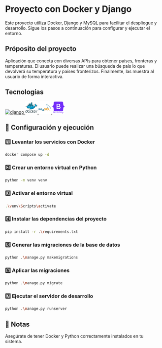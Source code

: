 

# Proyecto con Docker y Django

Este proyecto utiliza Docker, Django y MySQL para facilitar el despliegue y desarrollo. Sigue los pasos a continuación para configurar y ejecutar el entorno.

## Próposito del proyecto

Aplicación que conecta con diversas APIs para obtener países, fronteras y temperaturas. El usuario puede realizar una búsqueda de país lo que devolverá su temperatura y países fronterizos. Finalmente, las muestra al usuario de forma interactiva.

## Tecnologías
<a href="https://www.djangoproject.com/" target="_blank" rel="noreferrer"> <img src="https://cdn.worldvectorlogo.com/logos/django.svg" alt="django" width="40" height="40"/> </a>
<a href="https://www.docker.com/" target="_blank" rel="noreferrer"> <img src="https://raw.githubusercontent.com/devicons/devicon/master/icons/docker/docker-original-wordmark.svg" alt="docker" width="40" height="40"/> </a>
<a href="https://www.mysql.com/" target="_blank" rel="noreferrer"> <img src="https://raw.githubusercontent.com/devicons/devicon/master/icons/mysql/mysql-original-wordmark.svg" alt="mysql" width="40" height="40"/> </a>
<a href="https://getbootstrap.com" target="_blank" rel="noreferrer"> <img src="https://raw.githubusercontent.com/devicons/devicon/master/icons/bootstrap/bootstrap-plain-wordmark.svg" alt="bootstrap" width="40" height="40"/> </a>

## 🚀 Configuración y ejecución

### 1️⃣ Levantar los servicios con Docker
```sh
docker compose up -d
```
### 2️⃣ Crear un entorno virtual en Python
```sh
python -m venv venv
```
### 3️⃣ Activar el entorno virtual
```sh
.\venv\Scripts\activate
```
### 4️⃣ Instalar las dependencias del proyecto
```sh
pip install -r .\requirements.txt
```
### 5️⃣ Generar las migraciones de la base de datos
```sh
python .\manage.py makemigrations
```
### 6️⃣ Aplicar las migraciones
```sh
python .\manage.py migrate
```
### 7️⃣ Ejecutar el servidor de desarrollo
```sh
python .\manage.py runserver
```
## 📌 Notas
Asegúrate de tener Docker y Python correctamente instalados en tu sistema.